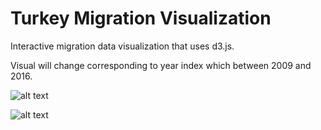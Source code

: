 # Turkey Migration Visualization

Interactive migration data visualization that uses d3.js.

Visual will change corresponding to year index which between 2009 and 2016.


![alt text](https://raw.githubusercontent.com/coskunfurkan/Turkey_Migration_Visualization/path/to/Immigration.png)




![alt text](https://raw.githubusercontent.com/coskunfurkan/Turkey_Migration_Visualization/path/to/Emigration.png)

